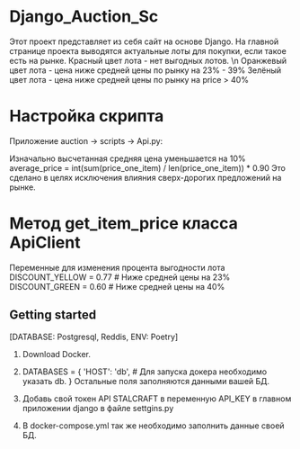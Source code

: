 # Django_Auction_Sc
Этот проект представляет из себя сайт на основе Django.
На главной странице проекта выводятся актуальные лоты для покупки, если такое есть на рынке.
Красный цвет лота - нет выгодных лотов. \n
Оранжевый цвет лота - цена ниже средней цены по рынку на 23% - 39%
Зелёный цвет лота - цена ниже средней цены по рынку на price > 40%

# Настройка скрипта
Приложение auction -> scripts -> Api.py:

Изначально высчетанная средняя цена уменьшается на 10%
average_price = int(sum(price_one_item) / len(price_one_item)) * 0.90 
Это сделано в целях исключения влияния сверх-дорогих предложений на рынке.

# Метод get_item_price класса ApiClient
Переменные для изменения процента выгодности лота
DISCOUNT_YELLOW = 0.77  # Ниже средней цены на 23%
DISCOUNT_GREEN = 0.60  # Ниже средней цены на 40%

## Getting started
[DATABASE: Postgresql, Reddis, ENV: Poetry]

1. Download Docker.

2. DATABASES = {
    'HOST': 'db', # Для запуска докера необходимо указать db.
}
Остальные поля заполняются данными вашей БД.

3. Добавь свой токен API STALCRAFT в переменную API_KEY в главном приложении django в файле settgins.py

4. В docker-compose.yml так же необходимо заполнить данные своей БД. 
